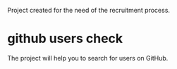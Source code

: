 
Project created for the need of the recruitment process.

# github users check
The project will help you to search for users on GitHub.
